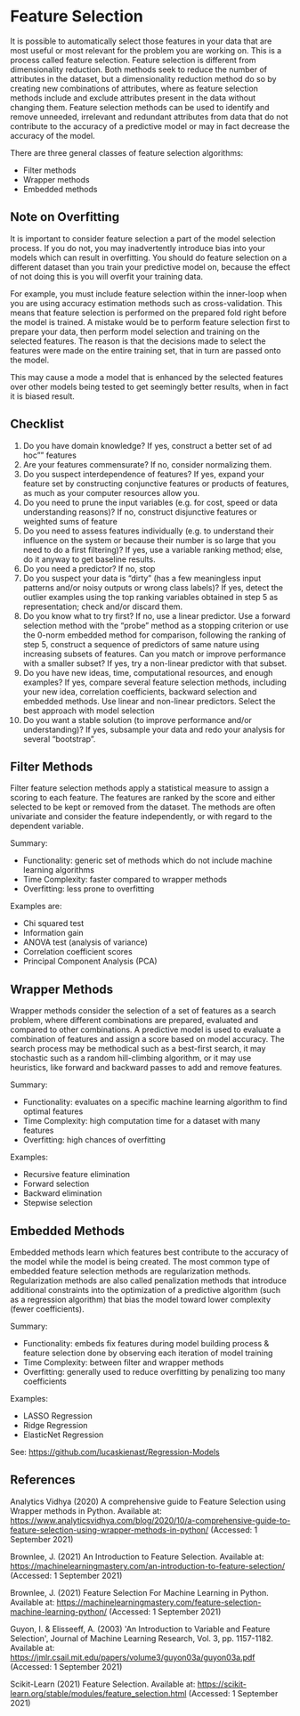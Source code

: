 # Feature Selection
It is possible to automatically select those features in your data that are most useful or most relevant for the problem you are working on. This is a process called feature selection. Feature selection is different from dimensionality reduction. Both methods seek to reduce the number of attributes in the dataset, but a dimensionality reduction method do so by creating new combinations of attributes, where as feature selection methods include and exclude attributes present in the data without changing them. Feature selection methods can be used to identify and remove unneeded, irrelevant and redundant attributes from data that do not contribute to the accuracy of a predictive model or may in fact decrease the accuracy of the model.

There are three general classes of feature selection algorithms: 

- Filter methods
- Wrapper methods
- Embedded methods

## Note on Overfitting
It is important to consider feature selection a part of the model selection process. If you do not, you may inadvertently introduce bias into your models which can result in overfitting. You should do feature selection on a different dataset than you train your predictive model on, because the effect of not doing this is you will overfit your training data. 

For example, you must include feature selection within the inner-loop when you are using accuracy estimation methods such as cross-validation. This means that feature selection is performed on the prepared fold right before the model is trained. A mistake would be to perform feature selection first to prepare your data, then perform model selection and training on the selected features. The reason is that the decisions made to select the features were made on the entire training set, that in turn are passed onto the model. 

This may cause a mode a model that is enhanced by the selected features over other models being tested to get seemingly better results, when in fact it is biased result.

## Checklist

1. Do you have domain knowledge? If yes, construct a better set of ad hoc”” features
2. Are your features commensurate? If no, consider normalizing them.
3. Do you suspect interdependence of features? If yes, expand your feature set by constructing conjunctive features or products of features, as much as your computer resources allow you.
4. Do you need to prune the input variables (e.g. for cost, speed or data understanding reasons)? If no, construct disjunctive features or weighted sums of feature
5. Do you need to assess features individually (e.g. to understand their influence on the system or because their number is so large that you need to do a first filtering)? If yes, use a variable ranking method; else, do it anyway to get baseline results.
6. Do you need a predictor? If no, stop
7. Do you suspect your data is “dirty” (has a few meaningless input patterns and/or noisy outputs or wrong class labels)? If yes, detect the outlier examples using the top ranking variables obtained in step 5 as representation; check and/or discard them.
8. Do you know what to try first? If no, use a linear predictor. Use a forward selection method with the “probe” method as a stopping criterion or use the 0-norm embedded method for comparison, following the ranking of step 5, construct a sequence of predictors of same nature using increasing subsets of features. Can you match or improve performance with a smaller subset? If yes, try a non-linear predictor with that subset.
9. Do you have new ideas, time, computational resources, and enough examples? If yes, compare several feature selection methods, including your new idea, correlation coefficients, backward selection and embedded methods. Use linear and non-linear predictors. Select the best approach with model selection
10. Do you want a stable solution (to improve performance and/or understanding)? If yes, subsample your data and redo your analysis for several “bootstrap”.

## Filter Methods
Filter feature selection methods apply a statistical measure to assign a scoring to each feature. The features are ranked by the score and either selected to be kept or removed from the dataset. The methods are often univariate and consider the feature independently, or with regard to the dependent variable.

Summary:

- Functionality: generic set of methods which do not include machine learning algorithms
- Time Complexity: faster compared to wrapper methods
- Overfitting: less prone to overfitting

Examples are: 

- Chi squared test
- Information gain 
- ANOVA test (analysis of variance)
- Correlation coefficient scores
- Principal Component Analysis (PCA)

## Wrapper Methods
Wrapper methods consider the selection of a set of features as a search problem, where different combinations are prepared, evaluated and compared to other combinations. A predictive model is used to evaluate a combination of features and assign a score based on model accuracy. The search process may be methodical such as a best-first search, it may stochastic such as a random hill-climbing algorithm, or it may use heuristics, like forward and backward passes to add and remove features.

Summary:

- Functionality: evaluates on a specific machine learning algorithm to find optimal features
- Time Complexity: high computation time for a dataset with many features
- Overfitting: high chances of overfitting

Examples:

- Recursive feature elimination
- Forward selection
- Backward elimination
- Stepwise selection

## Embedded Methods
Embedded methods learn which features best contribute to the accuracy of the model while the model is being created. The most common type of embedded feature selection methods are regularization methods. Regularization methods are also called penalization methods that introduce additional constraints into the optimization of a predictive algorithm (such as a regression algorithm) that bias the model toward lower complexity (fewer coefficients).

Summary:

- Functionality: embeds fix features during model building process & feature selection done by observing each iteration of model training
- Time Complexity: between filter and wrapper methods
- Overfitting: generally used to reduce overfitting by penalizing too many coefficients

Examples:

- LASSO Regression
- Ridge Regression
- ElasticNet Regression

See: https://github.com/lucaskienast/Regression-Models

## References

Analytics Vidhya (2020) A comprehensive guide to Feature Selection using Wrapper methods in Python. Available at: https://www.analyticsvidhya.com/blog/2020/10/a-comprehensive-guide-to-feature-selection-using-wrapper-methods-in-python/ (Accessed: 1 September 2021)

Brownlee, J. (2021) An Introduction to Feature Selection. Available at: https://machinelearningmastery.com/an-introduction-to-feature-selection/ (Accessed: 1 September 2021)

Brownlee, J. (2021) Feature Selection For Machine Learning in Python. Available at: https://machinelearningmastery.com/feature-selection-machine-learning-python/ (Accessed: 1 September 2021)

Guyon, I. & Elisseeff, A. (2003) 'An Introduction to Variable and Feature Selection', Journal of Machine Learning Research, Vol. 3, pp. 1157-1182. Available at: https://jmlr.csail.mit.edu/papers/volume3/guyon03a/guyon03a.pdf (Accessed: 1 September 2021)

Scikit-Learn (2021) Feature Selection. Available at: https://scikit-learn.org/stable/modules/feature_selection.html (Accessed: 1 September 2021)
